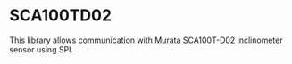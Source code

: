 # SCA100TD02
This library allows communication with Murata SCA100T-D02 inclinometer sensor using SPI.
